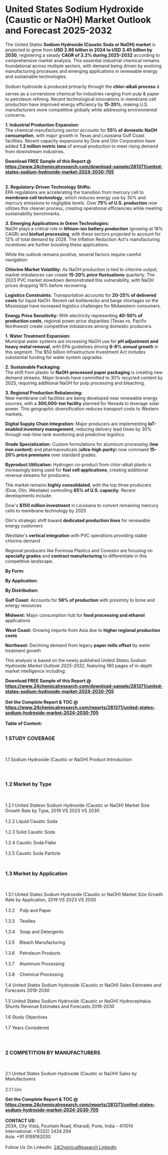 <h1>United States Sodium Hydroxide (Caustic or NaOH) Market Outlook and Forecast 2025-2032</h1><p>The United States <strong>Sodium Hydroxide (Caustic Soda or NaOH) market</strong> is projected to grow from <strong>USD 2.86 billion in 2024 to USD 3.45 billion by 2030</strong>, registering a steady <strong>CAGR of 3.2% during 2025-2032</strong> according to comprehensive market analysis. This essential industrial chemical remains foundational across multiple sectors, with demand being driven by evolving manufacturing processes and emerging applications in renewable energy and sustainable technologies.</p><p>Sodium hydroxide â produced primarily through the <strong>chlor-alkali process</strong> â serves as a cornerstone chemical for industries ranging from pulp &amp; paper to petroleum refining. Recent technological innovations in membrane cell production have improved energy efficiency by <strong>15-20%</strong>, making U.S. manufacturers more competitive globally while addressing environmental concerns.</p><p><strong>1. Industrial Production Expansion:</strong><br>
The chemical manufacturing sector accounts for <strong>55% of domestic NaOH consumption</strong>, with major growth in Texas and Louisiana Gulf Coast facilities. Recent capacity expansions by Dow and Olin Corporation have added <strong>1.2 million metric tons</strong> of annual production to meet rising demand from downstream industries.</p><div><b>Download FREE Sample of this Report @ 
            <a href="https://www.24chemicalresearch.com/download-sample/281371/united-states-sodium-hydroxide-market-2024-2030-705">
            https://www.24chemicalresearch.com/download-sample/281371/united-states-sodium-hydroxide-market-2024-2030-705</a></b></div><br><p><strong>2. Regulatory-Driven Technology Shifts:</strong><br>
EPA regulations are accelerating the transition from mercury cell to <strong>membrane cell technology</strong>, which reduces energy use by 30% and mercury emissions to negligible levels. Over <strong>75% of U.S. production</strong> now utilizes this cleaner process, creating operational efficiencies while meeting sustainability benchmarks.</p><p><strong>3. Emerging Applications in Green Technologies:</strong><br>
NaOH plays a critical role in <strong>lithium-ion battery production</strong> (growing at 18% CAGR) and <strong>biofuel processing</strong>, with these sectors projected to account for 12% of total demand by 2028. The Inflation Reduction Act's manufacturing incentives are further boosting these applications.</p><p>While the outlook remains positive, several factors require careful navigation:</p><p><strong>Chlorine Market Volatility:</strong> As NaOH production is tied to chlorine output, market imbalances can create <strong>15-20% price fluctuations</strong> quarterly. The 2023 PVC market slowdown demonstrated this vulnerability, with NaOH prices dropping 18% before recovering.</p><p><strong>Logistics Constraints:</strong> Transportation accounts for <strong>20-25% of delivered costs</strong> for liquid NaOH. Recent rail bottlenecks and barge shortages on the Mississippi have increased logistics challenges for Midwestern consumers.</p><p><strong>Energy Price Sensitivity:</strong> With electricity representing <strong>40-50% of production costs</strong>, regional power price disparities (Texas vs. Pacific Northwest) create competitive imbalances among domestic producers.</p><p><strong>1. Water Treatment Expansion:</strong><br>
Municipal water systems are increasing NaOH use for <strong>pH adjustment and heavy metal removal</strong>, with EPA guidelines driving <strong>6-8% annual growth</strong> in this segment. The $50 billion Infrastructure Investment Act includes substantial funding for water system upgrades.</p><p><strong>2. Sustainable Packaging:</strong><br>
The shift from plastic to <strong>NaOH-processed paper packaging</strong> is creating new demand streams. Major brands have committed to 30% recycled content by 2025, requiring additional NaOH for pulp processing and bleaching.</p><p><strong>3. Regional Production Rebalancing:</strong><br>
New membrane cell facilities are being developed near renewable energy sources, with a <strong>300,000-ton facility</strong> planned for Nevada to leverage solar power. This geographic diversification reduces transport costs to Western markets.</p><p><strong>Digital Supply Chain Integration:</strong> Major producers are implementing <strong>IoT-enabled inventory management</strong>, reducing delivery lead times by 30% through real-time tank monitoring and predictive logistics.</p><p><strong>Grade Specialization:</strong> Custom formulations for aluminum processing (<strong>low iron content</strong>) and pharmaceuticals (<strong>ultra-high purity</strong>) now command <strong>15-20% price premiums</strong> over standard grades.</p><p><strong>Byproduct Utilization:</strong> Hydrogen co-product from chlor-alkali plants is increasingly being used for <strong>fuel cell applications</strong>, creating additional revenue streams for producers.</p><p>The market remains <strong>highly consolidated</strong>, with the top three producers (Dow, Olin, Westlake) controlling <strong>65% of U.S. capacity</strong>. Recent developments include:</p><p>Dow's <strong>$150 million investment</strong> in Louisiana to convert remaining mercury cells to membrane technology by 2025</p><p>Olin's strategic shift toward <strong>dedicated production lines</strong> for renewable energy customers</p><p>Westlake's <strong>vertical integration</strong> with PVC operations providing stable chlorine demand</p><p>Regional producers like Formosa Plastics and Covestro are focusing on <strong>specialty grades</strong> and <strong>contract manufacturing</strong> to differentiate in this competitive landscape.</p><p><strong>By Form:</strong></p><p><strong>By Application:</strong></p><p><strong>By Distribution:</strong></p><p><strong>Gulf Coast:</strong> Accounts for <strong>58% of production</strong> with proximity to brine and energy resources</p><p><strong>Midwest:</strong> Major consumption hub for <strong>food processing and ethanol</strong> applications</p><p><strong>West Coast:</strong> Growing imports from Asia due to <strong>higher regional production costs</strong></p><p><strong>Northeast:</strong> Declining demand from legacy <strong>paper mills offset</strong> by water treatment growth</p><p>This analysis is based on the newly published <em>United States Sodium Hydroxide Market Outlook 2025-2032</em>, featuring 180 pages of in-depth market intelligence including:</p><div><b>Download FREE Sample of this Report @ 
            <a href="https://www.24chemicalresearch.com/download-sample/281371/united-states-sodium-hydroxide-market-2024-2030-705">
            https://www.24chemicalresearch.com/download-sample/281371/united-states-sodium-hydroxide-market-2024-2030-705</a></b></div><br><div><b>Get the Complete Report & TOC @ 
            <a href="https://www.24chemicalresearch.com/reports/281371/united-states-sodium-hydroxide-market-2024-2030-705">
            https://www.24chemicalresearch.com/reports/281371/united-states-sodium-hydroxide-market-2024-2030-705</a></b></div><br>
            <b>Table of Content:</b><p><h2><span style="font-size:16px"><strong>1 STUDY COVERAGE</strong></span></h2><br />
<p>1.1 Sodium Hydroxide (Caustic or NaOH) Product Introduction</p><br />
<h2><span style="font-size:16px"><strong>1.2 Market by Type</strong></span></h2><br />
<p>1.2.1 United Statesn Sodium Hydroxide (Caustic or NaOH) Market Size Growth Rate by Type, 2019 VS 2023 VS 2030<br /><br />
1.2.2 Liquid Caustic Soda&nbsp;&nbsp; &nbsp;<br /><br />
1.2.3 Solid Caustic Soda<br /><br />
1.2.4 Caustic Soda Flake<br /><br />
1.2.5 Caustic Soda Particle<br /><br />
<h2><span style="font-size:16px"><strong>1.3 Market by Application</strong></span></h2><br />
<p>1.3.1 United States Sodium Hydroxide (Caustic or NaOH) Market Size Growth Rate by Application, 2019 VS 2023 VS 2030<br /><br />
1.3.2&nbsp;&nbsp; &nbsp;Pulp and Paper<br /><br />
1.3.3&nbsp;&nbsp; &nbsp;Textiles<br /><br />
1.3.4&nbsp;&nbsp; &nbsp;Soap and Detergents<br /><br />
1.3.5&nbsp;&nbsp; &nbsp;Bleach Manufacturing<br /><br />
1.3.6&nbsp;&nbsp; &nbsp;Petroleum Products<br /><br />
1.3.7&nbsp;&nbsp; &nbsp;Aluminum Processing<br /><br />
1.3.8&nbsp;&nbsp; &nbsp;Chemical Processing<br /><br />
1.4 United States Sodium Hydroxide (Caustic or NaOH) Sales Estimates and Forecasts 2019-2030<br /><br />
1.5 United States Sodium Hydroxide (Caustic or NaOH) Hydrocephalus Shunts Revenue Estimates and Forecasts 2019-2030<br /><br />
1.6 Study Objectives<br /><br />
1.7 Years Considered</p><br />
<h2><span style="font-size:16px"><strong>2 COMPETITION BY MANUFACTURERS</strong></span></h2><br />
<p>2.1 United States Sodium Hydroxide (Caustic or NaOH) Sales by Manufacturers<br /><br />
2.1.1 Uni</p><div><b>Get the Complete Report & TOC @ 
            <a href="https://www.24chemicalresearch.com/reports/281371/united-states-sodium-hydroxide-market-2024-2030-705">
            https://www.24chemicalresearch.com/reports/281371/united-states-sodium-hydroxide-market-2024-2030-705</a></b></div><br><b>CONTACT US:</b><br>
            203A, City Vista, Fountain Road, Kharadi, Pune, India - 411014<br>
            International: +1(332) 2424 294<br>
            Asia: +91 9169162030 <br><br>
            Follow Us On LinkedIn: <a href="https://www.linkedin.com/company/24chemicalresearch/">24ChemicalResearch LinkedIn</a>
